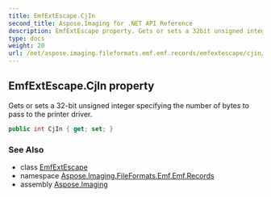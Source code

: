 ```yaml
---
title: EmfExtEscape.CjIn
second_title: Aspose.Imaging for .NET API Reference
description: EmfExtEscape property. Gets or sets a 32bit unsigned integer specifying the number of bytes to pass to the printer driver
type: docs
weight: 20
url: /net/aspose.imaging.fileformats.emf.emf.records/emfextescape/cjin/
---
```

## EmfExtEscape.CjIn property

Gets or sets a 32-bit unsigned integer specifying the number of bytes to pass to the printer driver.

```csharp
public int CjIn { get; set; }
```

### See Also

* class [EmfExtEscape](../)
* namespace [Aspose.Imaging.FileFormats.Emf.Emf.Records](../../emfextescape/)
* assembly [Aspose.Imaging](../../../)


